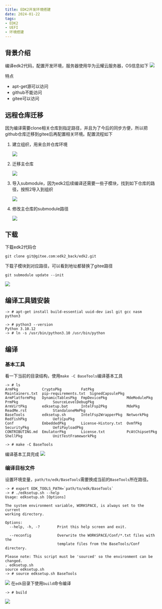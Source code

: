 ```yaml
---
title: EDK2开发环境搭建
date: 2024-01-22
tags:
- EDK2
- UEFI
- 环境搭建
---
```

## 背景介绍
编译edk2代码，配置开发环境，服务器使用华为云耀云服务器，OS信息如下
![](Ubuntu下EDK2开发环境搭建/Ubuntu下EDK2开发环境搭建_20240122_1.png)

特点

- apt-get源可以访问
- github不能访问
- gitee可以访问

## 远程仓库迁移

因为编译需要clone相关仓库到指定路径，并且为了今后的同步方便，所以把github仓库迁移到gitee后再配置相关环境。配置流程如下

1. 建立组织，用来合并仓库环境
   
   ![](Ubuntu下EDK2开发环境搭建/Ubuntu下EDK2开发环境搭建_20240122_2.png)
2. 迁移主仓库
   
   ![](Ubuntu下EDK2开发环境搭建/Ubuntu下EDK2开发环境搭建_20240122_3.png)
3. 导入submodule，因为edk2后续编译还需要一些子模块，找到如下仓库的路径，按照2导入到组织
   
   ![](Ubuntu下EDK2开发环境搭建/Ubuntu下EDK2开发环境搭建_20240122_4.png)
4. 修改主仓库的submodule路径
   
   ![](Ubuntu下EDK2开发环境搭建/Ubuntu下EDK2开发环境搭建_20240122_5.png)

## 下载
下载edk2代码仓
```console
git clone git@gitee.com:edk2_back/edk2.git
```
下载子模块到对应路径，可以看到地址都替换了gitee路径
```console
git submodule update --init
```
![](Ubuntu下EDK2开发环境搭建/Ubuntu下EDK2开发环境搭建_20240122_6.png)

## 编译工具链安装

```console
-> # apt-get install build-essential uuid-dev iasl git gcc nasm python3

-> # python3 --version
Python 3.10.12
-> # ln -s /usr/bin/python3.10 /usr/bin/python
```

## 编译
### 基本工具
看一下当前的目录结构，使用`make -C BaseTools`编译基本工具
```console
-> # ls
ArmPkg           CryptoPkg         FatPkg               Maintainers.txt  pip-requirements.txt  SignedCapsulePkg
ArmPlatformPkg   DynamicTablesPkg  FmpDevicePkg         MdeModulePkg     PrmPkg                SourceLevelDebugPkg
ArmVirtPkg       edksetup.bat      IntelFsp2Pkg         MdePkg           ReadMe.rst            StandaloneMmPkg
BaseTools        edksetup.sh       IntelFsp2WrapperPkg  NetworkPkg       RedfishPkg            UefiCpuPkg
Conf             EmbeddedPkg       License-History.txt  OvmfPkg          SecurityPkg           UefiPayloadPkg
CONTRIBUTING.md  EmulatorPkg       License.txt          PcAtChipsetPkg   ShellPkg              UnitTestFrameworkPkg

-> # make -C BaseTools
```
编译基本工具完成
![](Ubuntu下EDK2开发环境搭建/Ubuntu下EDK2开发环境搭建_20240122_7.png)

### 编译目标文件
设置环境变量，`path/to/edk/BaseTools`需要换成当前的`BaseTools`所在路径。
```console
-> # export EDK_TOOLS_PATH=`path/to/edk/BaseTools`
-> # ./edksetup.sh --help
Usage: edksetup.sh [Options]

The system environment variable, WORKSPACE, is always set to the current
working directory.

Options:
  --help, -h, -?        Print this help screen and exit.

  --reconfig            Overwrite the WORKSPACE/Conf/*.txt files with the
                        template files from the BaseTools/Conf directory.

Please note: This script must be 'sourced' so the environment can be changed.
. edksetup.sh
source edksetup.sh
-> # source edksetup.sh BaseTools
```
![](Ubuntu下EDK2开发环境搭建/Ubuntu下EDK2开发环境搭建_20240122_8.png)
在`edk`目录下使用`build`命令编译
```console
-> # build
```
![](Ubuntu下EDK2开发环境搭建/Ubuntu下EDK2开发环境搭建_20240122_9.png)